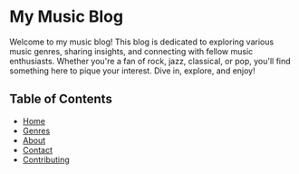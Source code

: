 # My Music Blog

Welcome to my music blog! This blog is dedicated to exploring various music genres, sharing insights, and connecting with fellow music enthusiasts. Whether you're a fan of rock, jazz, classical, or pop, you'll find something here to pique your interest. Dive in, explore, and enjoy!

## Table of Contents
- [Home](#home)
- [Genres](#genres)
- [About](#about)
- [Contact](#contact)
- [Contributing](#contributing)

<!DOCTYPE html>
<html lang="en">
<head>
    <meta charset="UTF-8">
    <meta name="viewport" content="width=device-width, initial-scale=1.0">
    <title>Image Gallery</title>
    <style>
      
           
        
    </style>
</head>
<body>
    <div class="gallery">
        <div class="gallery-item">
            <img src="path/to/your/image1.jpg" alt="Image 1">
        </div>
        <div class="gallery-item">
            <img src="path/to/your/image2.jpg" alt="Image 2">
        </div>
        <div class="gallery-item">
            <img src="path/to/your/image3.jpg" alt="Image 3">
        </div>
        <!-- Add more images as needed -->
    </div>
</body>
</html>
